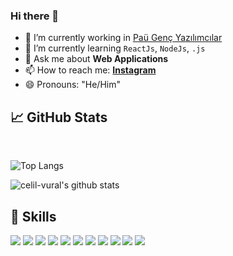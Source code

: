 
### Hi there 👋

- 🔭 I’m currently working in [Paü Genç Yazılımcılar](https://github.com/GencYazilimcilar)
- 🌱 I’m currently learning `ReactJs`, `NodeJs`, `.js`
- 💬 Ask me about **Web Applications**
- 📫 How to reach me: **[Instagram](https://instagram.com/celilvural__)**
- 😄 Pronouns: "He/Him"
## &#x1f4c8; GitHub Stats
<br/>

![Top Langs](https://github-readme-stats.vercel.app/api/top-langs/?username=celil-vural&layout=compact&hide=css,html)

![celil-vural's github stats](https://github-readme-stats.vercel.app/api?username=celil-vural&count_private=true&show_icons=true&theme=tokyonight)

## 💼 Skills

![](https://img.shields.io/badge/Javascript-ffb13b?style=flat-square&logo=javascript&logoColor=white)
![](https://img.shields.io/badge/Java-007396?style=flat-square&logo=Java&logoColor=white)
![](https://img.shields.io/badge/Spring-6DB33F?style=flat-square&logo=Spring&logoColor=white)
![](https://img.shields.io/badge/SpringBoot-6DB33F?style=flat-square&logo=SpringBoot&logoColor=white)
![](https://img.shields.io/badge/Node.js-339933?style=flat-square&logo=Node.js&logoColor=white)
![](https://img.shields.io/badge/Express-000000?style=flat-square&logo=Express&logoColor=white)
![](https://img.shields.io/badge/React%20JS-61DAFB?style=flat&logo=react&logoColor=white&style=flat)
![](https://img.shields.io/badge/React%20Native-61DAFB?style=flat&logo=react&logoColor=white&style=flat)
![](https://img.shields.io/badge/Firebase-FFCB2B?style=flat&logo=firebase&logoColor=white&style=flat)
![](https://img.shields.io/badge/MongoDB-589636?style=flat&logo=mongodb&logoColor=white&style=flat)
![](https://img.shields.io/badge/Postman-EF5B25?style=flat&logo=postman&logoColor=white&style=flat)
